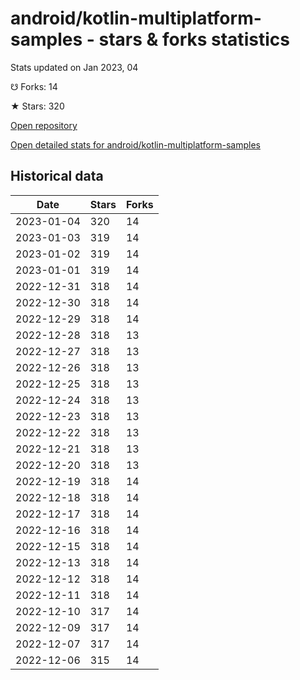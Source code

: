 # android/kotlin-multiplatform-samples - stars & forks statistics

Stats updated on Jan 2023, 04

☋ Forks: 14

★ Stars: 320

[Open repository](https://github.com/android/kotlin-multiplatform-samples)

[Open detailed stats for android/kotlin-multiplatform-samples](https://reviewgithub.com/rep/android/kotlin-multiplatform-samples)

## Historical data
| Date | Stars | Forks |
|------|-------|-------|
| 2023-01-04 | 320 | 14 | 
| 2023-01-03 | 319 | 14 | 
| 2023-01-02 | 319 | 14 | 
| 2023-01-01 | 319 | 14 | 
| 2022-12-31 | 318 | 14 | 
| 2022-12-30 | 318 | 14 | 
| 2022-12-29 | 318 | 14 | 
| 2022-12-28 | 318 | 13 | 
| 2022-12-27 | 318 | 13 | 
| 2022-12-26 | 318 | 13 | 
| 2022-12-25 | 318 | 13 | 
| 2022-12-24 | 318 | 13 | 
| 2022-12-23 | 318 | 13 | 
| 2022-12-22 | 318 | 13 | 
| 2022-12-21 | 318 | 13 | 
| 2022-12-20 | 318 | 13 | 
| 2022-12-19 | 318 | 14 | 
| 2022-12-18 | 318 | 14 | 
| 2022-12-17 | 318 | 14 | 
| 2022-12-16 | 318 | 14 | 
| 2022-12-15 | 318 | 14 | 
| 2022-12-13 | 318 | 14 | 
| 2022-12-12 | 318 | 14 | 
| 2022-12-11 | 318 | 14 | 
| 2022-12-10 | 317 | 14 | 
| 2022-12-09 | 317 | 14 | 
| 2022-12-07 | 317 | 14 | 
| 2022-12-06 | 315 | 14 | 


